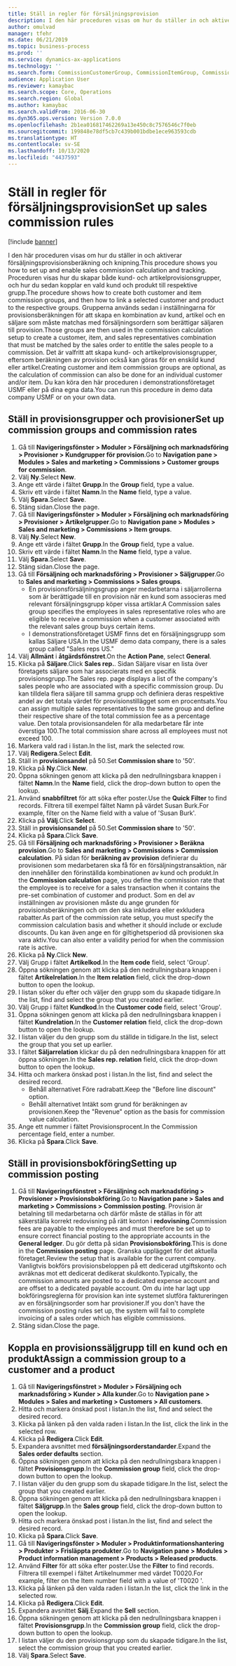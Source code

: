 ```yaml
---
title: Ställ in regler för försäljningsprovision
description: I den här proceduren visas om hur du ställer in och aktiverar försäljningsprovisionsberäkning och knipning.
author: omulvad
manager: tfehr
ms.date: 06/21/2019
ms.topic: business-process
ms.prod: ''
ms.service: dynamics-ax-applications
ms.technology: ''
ms.search.form: CommissionCustomerGroup, CommissionItemGroup, CommissionSalesGroup, CommissionSalesMember, DirPartyLookup, CommissionCalc, InventPosting, CustTable, EcoResProductDetailsExtended, CommissionEmplSalesGroup
audience: Application User
ms.reviewer: kamaybac
ms.search.scope: Core, Operations
ms.search.region: Global
ms.author: kamaybac
ms.search.validFrom: 2016-06-30
ms.dyn365.ops.version: Version 7.0.0
ms.openlocfilehash: 2b1ea016817462269a13e450c8c7576546c7f0eb
ms.sourcegitcommit: 199848e78df5cb7c439b001bdbe1ece963593cdb
ms.translationtype: HT
ms.contentlocale: sv-SE
ms.lasthandoff: 10/13/2020
ms.locfileid: "4437593"
---
```

# <a name="set-up-sales-commission-rules"></a><span data-ttu-id="11be8-103">Ställ in regler för försäljningsprovision</span><span class="sxs-lookup"><span data-stu-id="11be8-103">Set up sales commission rules</span></span>

[!include [banner](../../includes/banner.md)]

<span data-ttu-id="11be8-104">I den här proceduren visas om hur du ställer in och aktiverar försäljningsprovisionsberäkning och knipning.</span><span class="sxs-lookup"><span data-stu-id="11be8-104">This procedure shows you how to set up and enable sales commission calculation and tracking.</span></span> <span data-ttu-id="11be8-105">Proceduren visas hur du skapar både kund- och artikelprovisionsgrupper, och hur du sedan kopplar en vald kund och produkt till respektive grupp.</span><span class="sxs-lookup"><span data-stu-id="11be8-105">The procedure shows how to create both customer and item commission groups, and then how to link a selected customer and product to the respective groups.</span></span> <span data-ttu-id="11be8-106">Grupperna används sedan i inställningarna för provisionsberäkningen för att skapa en kombination av kund, artikel och en säljare som måste matchas med försäljningsordern som berättigar säljaren till provision.</span><span class="sxs-lookup"><span data-stu-id="11be8-106">Those groups are then used in the commission calculation setup to create a customer, item, and sales representatives combination that must be matched by the sales order to entitle the sales people to a commission.</span></span> <span data-ttu-id="11be8-107">Det är valfritt att skapa kund- och artikelprovisionsgrupper, eftersom beräkningen av provision också kan göras för en enskild kund eller artikel.</span><span class="sxs-lookup"><span data-stu-id="11be8-107">Creating customer and item commission groups are optional, as the calculation of commission can also be done for an individual customer and/or item.</span></span> <span data-ttu-id="11be8-108">Du kan köra den här proceduren i demonstrationsföretaget USMF eller på dina egna data.</span><span class="sxs-lookup"><span data-stu-id="11be8-108">You can run this procedure in demo data company USMF or on your own data.</span></span>


## <a name="set-up-commission-groups-and-commission-rates"></a><span data-ttu-id="11be8-109">Ställ in provisionsgrupper och provisioner</span><span class="sxs-lookup"><span data-stu-id="11be8-109">Set up commission groups and commission rates</span></span>
1. <span data-ttu-id="11be8-110">Gå till **Navigeringsfönster > Moduler > Försäljning och marknadsföring > Provisioner > Kundgrupper för provision**.</span><span class="sxs-lookup"><span data-stu-id="11be8-110">Go to **Navigation pane > Modules > Sales and marketing > Commissions > Customer groups for commission**.</span></span>
2. <span data-ttu-id="11be8-111">Välj **Ny**.</span><span class="sxs-lookup"><span data-stu-id="11be8-111">Select **New**.</span></span>
3. <span data-ttu-id="11be8-112">Ange ett värde i fältet **Grupp**.</span><span class="sxs-lookup"><span data-stu-id="11be8-112">In the **Group** field, type a value.</span></span>
4. <span data-ttu-id="11be8-113">Skriv ett värde i fältet **Namn**.</span><span class="sxs-lookup"><span data-stu-id="11be8-113">In the **Name** field, type a value.</span></span>
5. <span data-ttu-id="11be8-114">Välj **Spara**.</span><span class="sxs-lookup"><span data-stu-id="11be8-114">Select **Save**.</span></span>
6. <span data-ttu-id="11be8-115">Stäng sidan.</span><span class="sxs-lookup"><span data-stu-id="11be8-115">Close the page.</span></span>
7. <span data-ttu-id="11be8-116">Gå till **Navigeringsfönster > Moduler > Försäljning och marknadsföring > Provisioner > Artikelgrupper**.</span><span class="sxs-lookup"><span data-stu-id="11be8-116">Go to **Navigation pane > Modules > Sales and marketing > Commissions > Item groups**.</span></span>
8. <span data-ttu-id="11be8-117">Välj **Ny**.</span><span class="sxs-lookup"><span data-stu-id="11be8-117">Select **New**.</span></span>
9. <span data-ttu-id="11be8-118">Ange ett värde i fältet **Grupp**.</span><span class="sxs-lookup"><span data-stu-id="11be8-118">In the **Group** field, type a value.</span></span>
10. <span data-ttu-id="11be8-119">Skriv ett värde i fältet **Namn**.</span><span class="sxs-lookup"><span data-stu-id="11be8-119">In the **Name** field, type a value.</span></span>
11. <span data-ttu-id="11be8-120">Välj **Spara**.</span><span class="sxs-lookup"><span data-stu-id="11be8-120">Select **Save**.</span></span>
12. <span data-ttu-id="11be8-121">Stäng sidan.</span><span class="sxs-lookup"><span data-stu-id="11be8-121">Close the page.</span></span>
13. <span data-ttu-id="11be8-122">Gå till **Försäljning och marknadsföring > Provisioner > Säljgrupper**.</span><span class="sxs-lookup"><span data-stu-id="11be8-122">Go to **Sales and marketing > Commissions > Sales groups**.</span></span>
    - <span data-ttu-id="11be8-123">En provisionsförsäljningsgrupp anger medarbetarna i säljarrollerna som är berättigade till en provision när en kund som associeras med relevant försäljningsgrupp köper vissa artiklar.</span><span class="sxs-lookup"><span data-stu-id="11be8-123">A Commission sales group specifies the employees in sales representative roles who are eligible to receive a commission when a customer associated with the relevant sales group buys certain items.</span></span>  
    - <span data-ttu-id="11be8-124">I demonstrationsföretaget USMF finns det en försäljningsgrupp som kallas Säljare USA.</span><span class="sxs-lookup"><span data-stu-id="11be8-124">In the USMF demo data company, there is a sales group called "Sales reps US."</span></span>  
14. <span data-ttu-id="11be8-125">Välj **Allmänt** i **åtgärdsfönstret**.</span><span class="sxs-lookup"><span data-stu-id="11be8-125">On the **Action Pane**, select **General**.</span></span>
15. <span data-ttu-id="11be8-126">Klicka på **Säljare**.</span><span class="sxs-lookup"><span data-stu-id="11be8-126">Click **Sales rep.**.</span></span> <span data-ttu-id="11be8-127">Sidan Säljare visar en lista över företagets säljare som har associerats med en specifik provisionsgrupp.</span><span class="sxs-lookup"><span data-stu-id="11be8-127">The Sales rep. page displays a list of the company's sales people who are associated with a specific commission group.</span></span> <span data-ttu-id="11be8-128">Du kan tilldela flera säljare till samma grupp och definiera deras respektive andel av det totala värdet för provisionstillägget som en procentsats.</span><span class="sxs-lookup"><span data-stu-id="11be8-128">You can assign multiple sales representatives to the same group and define their respective share of the total commission fee as a percentage value.</span></span> <span data-ttu-id="11be8-129">Den totala provisionsandelen för alla medarbetare får inte överstiga 100.</span><span class="sxs-lookup"><span data-stu-id="11be8-129">The total commission share across all employees must not exceed 100.</span></span> 
16. <span data-ttu-id="11be8-130">Markera vald rad i listan.</span><span class="sxs-lookup"><span data-stu-id="11be8-130">In the list, mark the selected row.</span></span>
17. <span data-ttu-id="11be8-131">Välj **Redigera**.</span><span class="sxs-lookup"><span data-stu-id="11be8-131">Select **Edit**.</span></span>
18. <span data-ttu-id="11be8-132">Ställ in **provisionsandel** på 50.</span><span class="sxs-lookup"><span data-stu-id="11be8-132">Set **Commission share** to '50'.</span></span>
19. <span data-ttu-id="11be8-133">Klicka på **Ny**.</span><span class="sxs-lookup"><span data-stu-id="11be8-133">Click **New**.</span></span>
20. <span data-ttu-id="11be8-134">Öppna sökningen genom att klicka på den nedrullningsbara knappen i fältet **Namn**.</span><span class="sxs-lookup"><span data-stu-id="11be8-134">In the **Name** field, click the drop-down button to open the lookup.</span></span>
21. <span data-ttu-id="11be8-135">Använd **snabbfiltret** för att söka efter poster.</span><span class="sxs-lookup"><span data-stu-id="11be8-135">Use the **Quick Filter** to find records.</span></span> <span data-ttu-id="11be8-136">Filtrera till exempel fältet Namn på värdet Susan Burk.</span><span class="sxs-lookup"><span data-stu-id="11be8-136">For example, filter on the Name field with a value of 'Susan Burk'.</span></span>
22. <span data-ttu-id="11be8-137">Klicka på **Välj**.</span><span class="sxs-lookup"><span data-stu-id="11be8-137">Click **Select**.</span></span>
23. <span data-ttu-id="11be8-138">Ställ in **provisionsandel** på 50.</span><span class="sxs-lookup"><span data-stu-id="11be8-138">Set **Commission share** to '50'.</span></span>
24. <span data-ttu-id="11be8-139">Klicka på **Spara**.</span><span class="sxs-lookup"><span data-stu-id="11be8-139">Click **Save**.</span></span>
25. <span data-ttu-id="11be8-140">Gå till **Försäljning och marknadsföring > Provisioner > Beräkna provision**.</span><span class="sxs-lookup"><span data-stu-id="11be8-140">Go to **Sales and marketing > Commissions > Commission calculation**.</span></span> <span data-ttu-id="11be8-141">På sidan för **beräkning av provision** definierar du provisionen som medarbetaren ska få för en försäljningstransaktion, när den innehåller den förinställda kombinationen av kund och produkt.</span><span class="sxs-lookup"><span data-stu-id="11be8-141">In the **Commission calculation** page, you define the commission rate that the employee is to receive for a sales transaction when it contains the pre-set combination of customer and product.</span></span> <span data-ttu-id="11be8-142">Som en del av inställningen av provisionen måste du ange grunden för provisionsberäkningen och om den ska inkludera eller exkludera rabatter.</span><span class="sxs-lookup"><span data-stu-id="11be8-142">As part of the commission rate setup, you must specify the commission calculation basis and whether it should include or exclude discounts.</span></span> <span data-ttu-id="11be8-143">Du kan även ange en för giltighetsperiod då provisionen ska vara aktiv.</span><span class="sxs-lookup"><span data-stu-id="11be8-143">You can also enter a validity period for when the commission rate is active.</span></span>  
26. <span data-ttu-id="11be8-144">Klicka på **Ny**.</span><span class="sxs-lookup"><span data-stu-id="11be8-144">Click **New**.</span></span>
27. <span data-ttu-id="11be8-145">Välj Grupp i fältet **Artikelkod**.</span><span class="sxs-lookup"><span data-stu-id="11be8-145">In the **Item code** field, select 'Group'.</span></span>
28. <span data-ttu-id="11be8-146">Öppna sökningen genom att klicka på den nedrullningsbara knappen i fältet **Artikelrelation**.</span><span class="sxs-lookup"><span data-stu-id="11be8-146">In the **Item relation** field, click the drop-down button to open the lookup.</span></span>
29. <span data-ttu-id="11be8-147">I listan söker du efter och väljer den grupp som du skapade tidigare.</span><span class="sxs-lookup"><span data-stu-id="11be8-147">In the list, find and select the group that you created earlier.</span></span>
30. <span data-ttu-id="11be8-148">Välj Grupp i fältet **Kundkod**.</span><span class="sxs-lookup"><span data-stu-id="11be8-148">In the **Customer code** field, select 'Group'.</span></span>
31. <span data-ttu-id="11be8-149">Öppna sökningen genom att klicka på den nedrullningsbara knappen i fältet **Kundrelation**.</span><span class="sxs-lookup"><span data-stu-id="11be8-149">In the **Customer relation** field, click the drop-down button to open the lookup.</span></span>
32. <span data-ttu-id="11be8-150">I listan väljer du den grupp som du ställde in tidigare.</span><span class="sxs-lookup"><span data-stu-id="11be8-150">In the list, select the group that you set up earlier.</span></span>
33. <span data-ttu-id="11be8-151">I fältet **Säljarrelation** klickar du på den nedrullningsbara knappen för att öppna sökningen.</span><span class="sxs-lookup"><span data-stu-id="11be8-151">In the **Sales rep. relation** field, click the drop-down button to open the lookup.</span></span>
34. <span data-ttu-id="11be8-152">Hitta och markera önskad post i listan.</span><span class="sxs-lookup"><span data-stu-id="11be8-152">In the list, find and select the desired record.</span></span>
    - <span data-ttu-id="11be8-153">Behåll alternativet Före radrabatt.</span><span class="sxs-lookup"><span data-stu-id="11be8-153">Keep the "Before line discount" option.</span></span>  
    - <span data-ttu-id="11be8-154">Behåll alternativet Intäkt som grund för beräkningen av provisionen.</span><span class="sxs-lookup"><span data-stu-id="11be8-154">Keep the "Revenue" option as the basis for commission value calculation.</span></span>    
35. <span data-ttu-id="11be8-155">Ange ett nummer i fältet Provisionsprocent.</span><span class="sxs-lookup"><span data-stu-id="11be8-155">In the Commission percentage field, enter a number.</span></span>
36. <span data-ttu-id="11be8-156">Klicka på **Spara**.</span><span class="sxs-lookup"><span data-stu-id="11be8-156">Click **Save**.</span></span>

## <a name="setting-up-commission-posting"></a><span data-ttu-id="11be8-157">Ställ in provisionsbokföring</span><span class="sxs-lookup"><span data-stu-id="11be8-157">Setting up commission posting</span></span>
1. <span data-ttu-id="11be8-158">Gå till **Navigeringsfönstret > Försäljning och marknadsföring > Provisioner > Provisionsbokföring**.</span><span class="sxs-lookup"><span data-stu-id="11be8-158">Go to **Navigation pane  > Sales and marketing > Commissions > Commission posting**.</span></span> <span data-ttu-id="11be8-159">Provision är betalning till medarbetarna och därför måste de ställas in för att säkerställa korrekt redovisning på rätt konton i **redovisning**.</span><span class="sxs-lookup"><span data-stu-id="11be8-159">Commission fees are payable to the employees and must therefore be set up to ensure correct financial posting to the appropriate accounts in the **General ledger**.</span></span> <span data-ttu-id="11be8-160">Du gör detta på sidan **Provisionsbokföring**.</span><span class="sxs-lookup"><span data-stu-id="11be8-160">This is done in the **Commission posting** page.</span></span> <span data-ttu-id="11be8-161">Granska upplägget för det aktuella företaget.</span><span class="sxs-lookup"><span data-stu-id="11be8-161">Review the setup that is available for the current company.</span></span> <span data-ttu-id="11be8-162">Vanligtvis bokförs provisionsbeloppen på ett dedicerad utgiftskonto och avräknas mot ett dedicerat dedikerat skuldkonto.</span><span class="sxs-lookup"><span data-stu-id="11be8-162">Typically, the commission amounts are posted to a dedicated expense account and are offset to a dedicated payable account.</span></span> <span data-ttu-id="11be8-163">Om du inte har lagt upp bokföringsreglerna för provision kan inte systemet slutföra faktureringen av en försäljningsorder som har provisioner.</span><span class="sxs-lookup"><span data-stu-id="11be8-163">If you don't have the commission posting rules set up, the system will fail to complete invoicing of a sales order which has eligible commissions.</span></span>  
2. <span data-ttu-id="11be8-164">Stäng sidan.</span><span class="sxs-lookup"><span data-stu-id="11be8-164">Close the page.</span></span>

## <a name="assign-a-commission-group-to-a-customer-and-a-product"></a><span data-ttu-id="11be8-165">Koppla en provisionssäljgrupp till en kund och en produkt</span><span class="sxs-lookup"><span data-stu-id="11be8-165">Assign a commission group to a customer and a product</span></span>
1. <span data-ttu-id="11be8-166">Gå till **Navigeringsfönstret > Moduler > Försäljning och marknadsföring > Kunder > Alla kunder**.</span><span class="sxs-lookup"><span data-stu-id="11be8-166">Go to **Navigation pane > Modules > Sales and marketing > Customers > All customers**.</span></span>
2. <span data-ttu-id="11be8-167">Hitta och markera önskad post i listan.</span><span class="sxs-lookup"><span data-stu-id="11be8-167">In the list, find and select the desired record.</span></span>
3. <span data-ttu-id="11be8-168">Klicka på länken på den valda raden i listan.</span><span class="sxs-lookup"><span data-stu-id="11be8-168">In the list, click the link in the selected row.</span></span>
4. <span data-ttu-id="11be8-169">Klicka på **Redigera**.</span><span class="sxs-lookup"><span data-stu-id="11be8-169">Click **Edit**.</span></span>
5. <span data-ttu-id="11be8-170">Expandera avsnittet med **försäljningsorderstandarder**.</span><span class="sxs-lookup"><span data-stu-id="11be8-170">Expand the **Sales order defaults** section.</span></span>
6. <span data-ttu-id="11be8-171">Öppna sökningen genom att klicka på den nedrullningsbara knappen i fältet **Provisionsgrupp**.</span><span class="sxs-lookup"><span data-stu-id="11be8-171">In the **Commission group** field, click the drop-down button to open the lookup.</span></span>
7. <span data-ttu-id="11be8-172">I listan väljer du den grupp som du skapade tidigare.</span><span class="sxs-lookup"><span data-stu-id="11be8-172">In the list, select the group that you created earlier.</span></span>
8. <span data-ttu-id="11be8-173">Öppna sökningen genom att klicka på den nedrullningsbara knappen i fältet **Säljgrupp**.</span><span class="sxs-lookup"><span data-stu-id="11be8-173">In the **Sales group** field, click the drop-down button to open the lookup.</span></span>
9. <span data-ttu-id="11be8-174">Hitta och markera önskad post i listan.</span><span class="sxs-lookup"><span data-stu-id="11be8-174">In the list, find and select the desired record.</span></span>
10. <span data-ttu-id="11be8-175">Klicka på **Spara**.</span><span class="sxs-lookup"><span data-stu-id="11be8-175">Click **Save**.</span></span>
11. <span data-ttu-id="11be8-176">Gå till **Navigeringsfönster > Moduler > Produktinformationshantering > Produkter > Frisläppta produkter**.</span><span class="sxs-lookup"><span data-stu-id="11be8-176">Go to **Navigation pane > Modules > Product information management > Products > Released products**.</span></span>
12. <span data-ttu-id="11be8-177">Använd **Filter** för att söka efter poster.</span><span class="sxs-lookup"><span data-stu-id="11be8-177">Use the **Filter** to find records.</span></span> <span data-ttu-id="11be8-178">Filtrera till exempel i fältet Artikelnummer med värdet T0020.</span><span class="sxs-lookup"><span data-stu-id="11be8-178">For example, filter on the Item number field with a value of 'T0020 '.</span></span>
13. <span data-ttu-id="11be8-179">Klicka på länken på den valda raden i listan.</span><span class="sxs-lookup"><span data-stu-id="11be8-179">In the list, click the link in the selected row.</span></span>
14. <span data-ttu-id="11be8-180">Klicka på **Redigera**.</span><span class="sxs-lookup"><span data-stu-id="11be8-180">Click **Edit**.</span></span>
15. <span data-ttu-id="11be8-181">Expandera avsnittet **Sälj**.</span><span class="sxs-lookup"><span data-stu-id="11be8-181">Expand the **Sell** section.</span></span>
16. <span data-ttu-id="11be8-182">Öppna sökningen genom att klicka på den nedrullningsbara knappen i fältet **Provisionsgrupp**.</span><span class="sxs-lookup"><span data-stu-id="11be8-182">In the **Commission group** field, click the drop-down button to open the lookup.</span></span>
17. <span data-ttu-id="11be8-183">I listan väljer du den provisionsgrupp som du skapade tidigare.</span><span class="sxs-lookup"><span data-stu-id="11be8-183">In the list, select the commission group that you created earlier.</span></span>
18. <span data-ttu-id="11be8-184">Välj **Spara**.</span><span class="sxs-lookup"><span data-stu-id="11be8-184">Select **Save**.</span></span>


